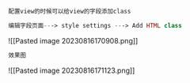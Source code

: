 ```php
配置view的时候可以给view的字段添加class

编辑字段页面---> style settings ---> Add HTML class
```
![[Pasted image 20230816170908.png]]
```php
效果图
```
![[Pasted image 20230816171123.png]]
